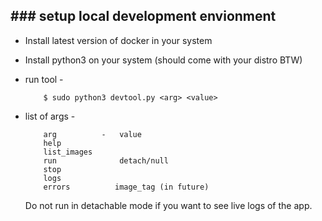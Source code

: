 ## ### setup local development envionment 

- Install latest version of docker in your system
- Install python3 on your system (should come with your distro BTW)

- run tool - 
    ```
        $ sudo python3 devtool.py <arg> <value>
    ```
- list of args -
    ``` 
        arg          -   value
        help       
        list_images 
        run              detach/null
        stop             
        logs            
        errors          image_tag (in future)
    ```

  Do not run in detachable mode if you want to see live logs of the app.